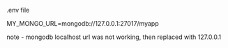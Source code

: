 .env file

MY_MONGO_URL=mongodb://127.0.0.1:27017/myapp

note - mongodb localhost url was not working, then replaced with 127.0.0.1